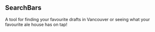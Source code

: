 ## SearchBars

A tool for finding your favourite drafts in Vancouver or seeing what your favourite ale house has on tap!
